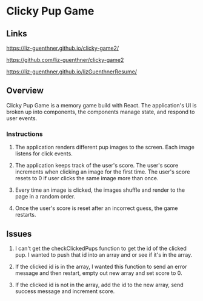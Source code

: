 # Clicky Pup Game

## Links

https://liz-guenthner.github.io/clicky-game2/

https://github.com/liz-guenthner/clicky-game2

https://liz-guenthner.github.io/lizGuenthnerResume/


## Overview

Clicky Pup Game is a memory game build with React. The application's UI is broken up into components, the components manage state, and respond to user events.

### Instructions

1. The application renders different pup images to the screen. Each image listens for click events.

2. The application keeps track of the user's score. The user's score increments when clicking an image for the first time. The user's score resets to 0 if user clicks the same image more than once.

3. Every time an image is clicked, the images shuffle and render to the page in a random order.

4. Once the user's score is reset after an incorrect guess, the game restarts.

## Issues

1. I can't get the checkClickedPups function to get the id of the clicked pup. I wanted to push that id into an array and or see if it's in the array.

2. If the clicked id is in the array, I wanted this function to send an error message and then restart, empty out new array and set score to 0.

3. If the clicked id is not in the array, add the id to the new array, send success message and increment score.